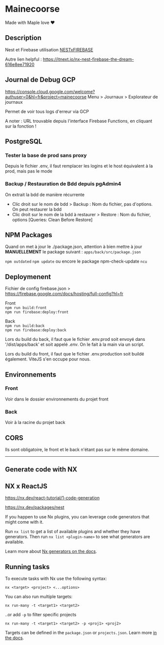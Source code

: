 # Mainecoorse

Made with Maple love ♥

## Description

Nest et Firebase utilisation [NESTxFIREBASE](https://reza-rahmati.medium.com/setup-nest-and-firebase-functions-in-a-new-project-631ba1435289)

Autre lien helpful : https://itnext.io/nx-nest-firebase-the-dream-616e8ee71920

## Journal de Debug GCP

https://console.cloud.google.com/welcome?authuser=0&hl=fr&project=mainecoorse
Menu > Journaux > Explorateur de journaux

Permet de voir tous logs d'erreur via GCP

A noter : URL trouvable depuis l'interface Firebase Functions, en cliquant sur la fonction !

## PostgreSQL

### Tester la base de prod sans proxy

Depuis le fichier .env, il faut remplacer les logins et le host équivalent à la prod, mais pas le mode

### Backup / Restauration de Bdd depuis pgAdmin4

On extrait la bdd de manière récurrente

- Clic droit sur le nom de bdd > Backup : Nom du fichier, pas d'options.
  On peut restaurer la bdd
- Clic droit sur le nom de la bdd à restaurer > Restore : Nom du fichier, options [Queries: Clean Before Restore]

## NPM Packages

Quand on met à jour le ./package.json, attention à bien mettre à jour **MANUELLEMENT** le package suivant : `apps/back/src/package.json`

`npm outdated`
`npm update`
ou encore le package npm-check-update
`ncu`

## Deploymenent

Fichier de config firebase.json > https://firebase.google.com/docs/hosting/full-config?hl=fr

Front<br>
`npm run build:front`<br>
`npm run firebase:deploy:front`

Back<br>
`npm run build:back`<br>
`npm run firebase:deploy:back`

Lors du build du back, il faut que le fichier .env.prod soit envoyé dans '/dist/apps/back' et soit appelé _.env_. On le fait à la main via un script.

Lors du build du front, il faut que le fichier .env.production soit buildé également. ViteJS s'en occupe pour nous.

## Environnements

### Front

Voir dans le dossier environnements du projet front

### Back

Voir à la racine du projet back

## CORS

Ils sont obligatoire, le front et le back n'étant pas sur le même domaine.

---

## Generate code with NX

## NX x ReactJS

https://nx.dev/react-tutorial/1-code-generation

https://nx.dev/packages/nest

If you happen to use Nx plugins, you can leverage code generators that might come with it.

Run `nx list` to get a list of available plugins and whether they have generators. Then run `nx list <plugin-name>` to see what generators are available.

Learn more about [Nx generators on the docs](https://nx.dev/plugin-features/use-code-generators).

## Running tasks

To execute tasks with Nx use the following syntax:

```
nx <target> <project> <...options>
```

You can also run multiple targets:

```
nx run-many -t <target1> <target2>
```

..or add `-p` to filter specific projects

```
nx run-many -t <target1> <target2> -p <proj1> <proj2>
```

Targets can be defined in the `package.json` or `projects.json`. Learn more [in the docs](https://nx.dev/core-features/run-tasks).
